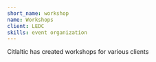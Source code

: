 ```yaml
---
short_name: workshop
name: Workshops
client: LEDC
skills: event organization
---
```


Citlaltic has created workshops for various clients